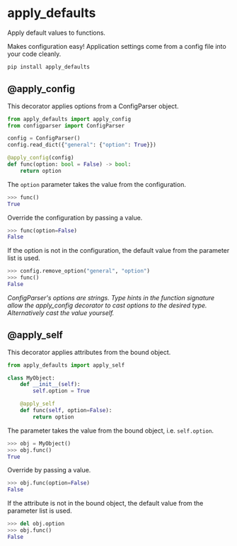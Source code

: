# apply_defaults

Apply default values to functions.

Makes configuration easy! Application settings come from a config file into
your code cleanly.

```sh
pip install apply_defaults
```

## @apply_config

This decorator applies options from a ConfigParser object.

```python
from apply_defaults import apply_config
from configparser import ConfigParser

config = ConfigParser()
config.read_dict({"general": {"option": True}})

@apply_config(config)
def func(option: bool = False) -> bool:
    return option
```

The `option` parameter takes the value from the configuration.

```python
>>> func()
True
```

Override the configuration by passing a value.

```python
>>> func(option=False)
False
```

If the option is not in the configuration, the default value from the parameter
list is used.

```python
>>> config.remove_option("general", "option")
>>> func()
False
```

_ConfigParser's options are strings. Type hints in the function signature allow
the apply_config decorator to cast options to the desired type.  Alternatively
cast the value yourself._

## @apply_self

This decorator applies attributes from the bound object.

```python
from apply_defaults import apply_self

class MyObject:
    def __init__(self):
        self.option = True

    @apply_self
    def func(self, option=False):
        return option
```

The parameter takes the value from the bound object, i.e. `self.option`.

```python
>>> obj = MyObject()
>>> obj.func()
True
```

Override by passing a value.

```python
>>> obj.func(option=False)
False
```

If the attribute is not in the bound object, the default value from the
parameter list is used.

```python
>>> del obj.option
>>> obj.func()
False
```
